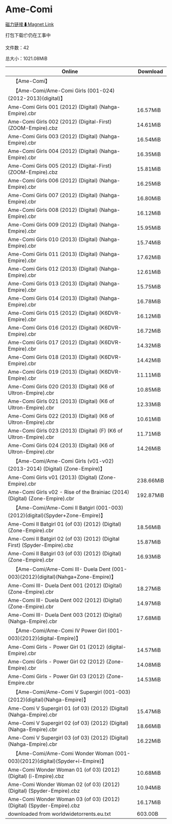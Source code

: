 # Ame-Comi

[磁力链接⬇Magnet Link](magnet:?xt=urn:btih:9d2cf262573e3cb884a9b83981a91cd4db7e2ce4&dn=Ame-Comi)

打包下载📦仍在工事中

文件数：42

总大小：1021.08MiB

Online | Download
--- | ---
&emsp;【Ame-Comi】 | 
&emsp;【Ame-Comi/Ame-Comi Girls (001-024)(2012-2013)(digital)】 | 
Ame-Comi Girls 001 (2012) (Digital) (Nahga-Empire).cbr | 16.57MiB
Ame-Comi Girls 002 (2012) (Digital-First) (ZOOM-Empire).cbz | 14.61MiB
Ame-Comi Girls 003 (2012) (Digital) (Nahga-Empire).cbr | 16.54MiB
Ame-Comi Girls 004 (2012) (Digital) (Nahga-Empire).cbr | 16.35MiB
Ame-Comi Girls 005 (2012) (Digital-First) (ZOOM-Empire).cbz | 15.81MiB
Ame-Comi Girls 006 (2012) (Digital) (Nahga-Empire).cbr | 16.25MiB
Ame-Comi Girls 007 (2012) (Digital) (Nahga-Empire).cbr | 16.80MiB
Ame-Comi Girls 008 (2012) (Digital) (Nahga-Empire).cbr | 16.12MiB
Ame-Comi Girls 009 (2012) (Digital) (Nahga-Empire).cbr | 15.95MiB
Ame-Comi Girls 010 (2013) (Digital) (Nahga-Empire).cbr | 15.74MiB
Ame-Comi Girls 011 (2013) (Digital) (Nahga-Empire).cbr | 17.62MiB
Ame-Comi Girls 012 (2013) (Digital) (Nahga-Empire).cbr | 12.61MiB
Ame-Comi Girls 013 (2013) (Digital) (Nahga-Empire).cbr | 15.75MiB
Ame-Comi Girls 014 (2013) (Digital) (Nahga-Empire).cbr | 16.78MiB
Ame-Comi Girls 015 (2012) (Digital) (K6DVR-Empire).cbr | 16.12MiB
Ame-Comi Girls 016 (2012) (Digital) (K6DVR-Empire).cbr | 16.72MiB
Ame-Comi Girls 017 (2012) (Digital) (K6DVR-Empire).cbr | 14.32MiB
Ame-Comi Girls 018 (2013) (Digital) (K6DVR-Empire).cbr | 14.42MiB
Ame-Comi Girls 019 (2013) (Digital) (K6DVR-Empire).cbr | 11.11MiB
Ame-Comi Girls 020 (2013) (Digital) (K6 of Ultron-Empire).cbr | 10.85MiB
Ame-Comi Girls 021 (2013) (Digital) (K6 of Ultron-Empire).cbr | 12.33MiB
Ame-Comi Girls 022 (2013) (Digital) (K6 of Ultron-Empire).cbr | 10.61MiB
Ame-Comi Girls 023 (2013) (Digital) (F) (K6 of Ultron-Empire).cbr | 11.71MiB
Ame-Comi Girls 024 (2013) (Digital) (K6 of Ultron-Empire).cbr | 14.26MiB
&emsp;【Ame-Comi/Ame-Comi Girls (v01-v02) (2013-2014) (Digital) (Zone-Empire)】 | 
Ame-Comi Girls v01 (2013) (Digital) (Zone-Empire).cbr | 238.66MiB
Ame-Comi Girls v02 - Rise of the Brainiac (2014) (Digital) (Zone-Empire).cbr | 192.87MiB
&emsp;【Ame-Comi/Ame-Comi II Batgirl (001-003)(2012)(digital)(Spyder+Zone-Empire)】 | 
Ame-Comi II Batgirl 01 (of 03) (2012) (Digital) (Zone-Empire).cbr | 18.56MiB
Ame-Comi II Batgirl 02 (of 03) (2012) (Digital First) (Spyder-Empire).cbz | 15.87MiB
Ame-Comi II Batgirl 03 (of 03) (2012) (Digital) (Zone-Empire).cbr | 16.93MiB
&emsp;【Ame-Comi/Ame-Comi III- Duela Dent (001-003)(2012)(digital)(Nahga+Zone-Empire)】 | 
Ame-Comi III- Duela Dent 001 (2012) (Digital) (Zone-Empire).cbr | 18.27MiB
Ame-Comi III- Duela Dent 002 (2012) (Digital) (Zone-Empire).cbr | 14.97MiB
Ame-Comi III- Duela Dent 003 (2012) (Digital) (Nahga-Empire).cbr | 17.68MiB
&emsp;【Ame-Comi/Ame-Comi IV Power Girl (001-003)(2012)(digital-Empire)】 | 
Ame-Comi Girls - Power Girl 01 (2012) (digital-Empire).cbr | 14.57MiB
Ame-Comi Girls - Power Girl 02 (2012) (Zone-Empire).cbr | 14.08MiB
Ame-Comi Girls - Power Girl 03 (2012) (Zone-Empire.cbr | 14.53MiB
&emsp;【Ame-Comi/Ame-Comi V Supergirl (001-003)(2012)(digital)(Nahga-Empire)】 | 
Ame-Comi V Supergirl 01 (of 03) (2012) (Digital) (Nahga-Empire).cbr | 15.47MiB
Ame-Comi V Supergirl 02 (of 03) (2012) (Digital) (Nahga-Empire).cbr | 18.66MiB
Ame-Comi V Supergirl 03 (of 03) (2012) (Digital) (Nahga-Empire).cbr | 16.22MiB
&emsp;【Ame-Comi/Ame-Comi Wonder Woman (001-003)(2012)(digital)(Spyder+i-Empire)】 | 
Ame-Comi Wonder Woman 01 (of 03) (2012) (Digital) (i-Empire).cbz | 10.68MiB
Ame-Comi Wonder Woman 02 (of 03) (2012) (Digital) (Spyder-Empire).cbz | 10.94MiB
Ame-Comi Wonder Woman 03 (of 03) (2012) (Digital) (Spyder-Empire).cbz | 16.17MiB
downloaded from worldwidetorrents.eu.txt | 603.00B